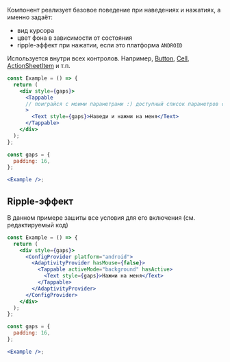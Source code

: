 Компонент реализует базовое поведение при наведениях и нажатиях, а именно задаёт:

- вид курсора
- цвет фона в зависимости от состояния
- ripple-эффект при нажатии, если это платформа `ANDROID`

Используется внутри всех контролов. Например, [Button](https://inomdzhon.github.io/VKUI/#/Button), [Cell](https://inomdzhon.github.io/VKUI/#/Cell), [ActionSheetItem](https://inomdzhon.github.io/VKUI/#/ActionSheetItem) и т.п.

```jsx { "props": { "layout": false, "iframe": false } }
const Example = () => {
  return (
    <div style={gaps}>
      <Tappable
      // поиграйся с моими параметрами :) доступный список параметров см. в конце страницы
      >
        <Text style={gaps}>Наведи и нажми на меня</Text>
      </Tappable>
    </div>
  );
};

const gaps = {
  padding: 16,
};

<Example />;
```

## Ripple-эффект

В данном примере зашиты все условия для его включения (см. редактируемый код)

```jsx { "props": { "layout": false, "iframe": false } }
const Example = () => {
  return (
    <div style={gaps}>
      <ConfigProvider platform="android">
        <AdaptivityProvider hasMouse={false}>
          <Tappable activeMode="background" hasActive>
            <Text style={gaps}>Нажми на меня</Text>
          </Tappable>
        </AdaptivityProvider>
      </ConfigProvider>
    </div>
  );
};

const gaps = {
  padding: 16,
};

<Example />;
```

